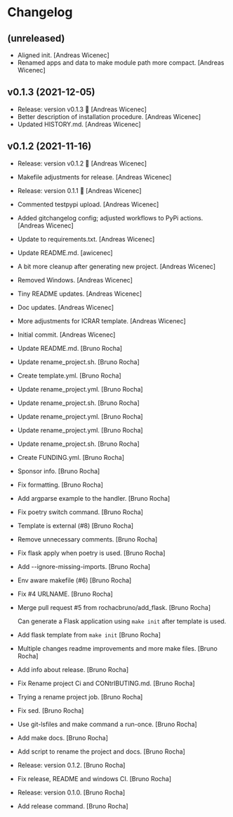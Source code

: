 Changelog
=========


(unreleased)
------------
- Aligned init. [Andreas Wicenec]
- Renamed apps and data to make module path more compact. [Andreas
  Wicenec]


v0.1.3 (2021-12-05)
-------------------
- Release: version v0.1.3 🚀 [Andreas Wicenec]
- Better description of installation procedure. [Andreas Wicenec]
- Updated HISTORY.md. [Andreas Wicenec]


v0.1.2 (2021-11-16)
-------------------
- Release: version v0.1.2 🚀 [Andreas Wicenec]
- Makefile adjustments for release. [Andreas Wicenec]
- Release: version 0.1.1 🚀 [Andreas Wicenec]
- Commented testpypi upload. [Andreas Wicenec]
- Added gitchangelog config; adjusted workflows to PyPi actions.
  [Andreas Wicenec]
- Update to requirements.txt. [Andreas Wicenec]
- Update README.md. [awicenec]
- A bit more cleanup after generating new project. [Andreas Wicenec]
- Removed Windows. [Andreas Wicenec]
- Tiny README updates. [Andreas Wicenec]
- Doc updates. [Andreas Wicenec]
- More adjustments for ICRAR template. [Andreas Wicenec]
- Initial commit. [Andreas Wicenec]
- Update README.md. [Bruno Rocha]
- Update rename_project.sh. [Bruno Rocha]
- Create template.yml. [Bruno Rocha]
- Update rename_project.yml. [Bruno Rocha]
- Update rename_project.sh. [Bruno Rocha]
- Update rename_project.yml. [Bruno Rocha]
- Update rename_project.yml. [Bruno Rocha]
- Update rename_project.sh. [Bruno Rocha]
- Create FUNDING.yml. [Bruno Rocha]
- Sponsor info. [Bruno Rocha]
- Fix formatting. [Bruno Rocha]
- Add argparse example to the  handler. [Bruno Rocha]
- Fix poetry switch command. [Bruno Rocha]
- Template is external (#8) [Bruno Rocha]
- Remove unnecessary comments. [Bruno Rocha]
- Fix flask apply when poetry is used. [Bruno Rocha]
- Add --ignore-missing-imports. [Bruno Rocha]
- Env aware makefile (#6) [Bruno Rocha]
- Fix #4 URLNAME. [Bruno Rocha]
- Merge pull request #5 from rochacbruno/add_flask. [Bruno Rocha]

  Can generate a Flask application using `make init` after template is used.
- Add flask template from `make init` [Bruno Rocha]
- Multiple changes readme improvements and more make files. [Bruno
  Rocha]
- Add info about release. [Bruno Rocha]
- Fix Rename project Ci and CONtrIBUTING.md. [Bruno Rocha]
- Trying a rename project job. [Bruno Rocha]
- Fix sed. [Bruno Rocha]
- Use git-lsfiles and make command a run-once. [Bruno Rocha]
- Add make docs. [Bruno Rocha]
- Add script to rename the project and docs. [Bruno Rocha]
- Release: version 0.1.2. [Bruno Rocha]
- Fix release, README and windows CI. [Bruno Rocha]
- Release: version 0.1.0. [Bruno Rocha]
- Add release command. [Bruno Rocha]



